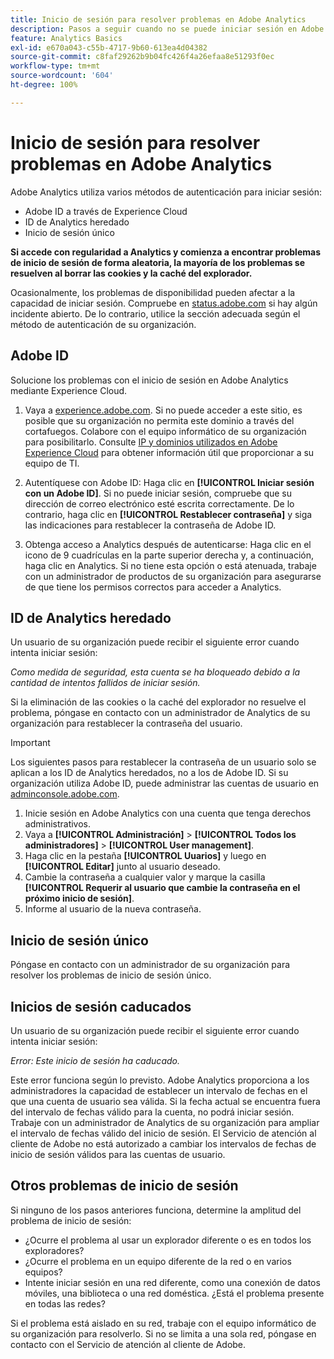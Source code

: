```yaml
---
title: Inicio de sesión para resolver problemas en Adobe Analytics
description: Pasos a seguir cuando no se puede iniciar sesión en Adobe Analytics.
feature: Analytics Basics
exl-id: e670a043-c55b-4717-9b60-613ea4d04382
source-git-commit: c8faf29262b9b04fc426f4a26efaa8e51293f0ec
workflow-type: tm+mt
source-wordcount: '604'
ht-degree: 100%

---
```


# Inicio de sesión para resolver problemas en Adobe Analytics

Adobe Analytics utiliza varios métodos de autenticación para iniciar sesión:

* Adobe ID a través de Experience Cloud
* ID de Analytics heredado
* Inicio de sesión único

**Si accede con regularidad a Analytics y comienza a encontrar problemas de inicio de sesión de forma aleatoria, la mayoría de los problemas se resuelven al borrar las cookies y la caché del explorador.**

Ocasionalmente, los problemas de disponibilidad pueden afectar a la capacidad de iniciar sesión. Compruebe en [status.adobe.com](https://status.adobe.com) si hay algún incidente abierto. De lo contrario, utilice la sección adecuada según el método de autenticación de su organización.

## Adobe ID

Solucione los problemas con el inicio de sesión en Adobe Analytics mediante Experience Cloud.

1. Vaya a [experience.adobe.com](https://experience.adobe.com). Si no puede acceder a este sitio, es posible que su organización no permita este dominio a través del cortafuegos. Colabore con el equipo informático de su organización para posibilitarlo. Consulte [IP y dominios utilizados en Adobe Experience Cloud](https://helpx.adobe.com/es/analytics/kb/adobe-ip-addresses.html) para obtener información útil que proporcionar a su equipo de TI.

2. Autentíquese con Adobe ID: Haga clic en **[!UICONTROL Iniciar sesión con un Adobe ID]**. Si no puede iniciar sesión, compruebe que su dirección de correo electrónico esté escrita correctamente. De lo contrario, haga clic en **[!UICONTROL Restablecer contraseña]** y siga las indicaciones para restablecer la contraseña de Adobe ID.

3. Obtenga acceso a Analytics después de autenticarse: Haga clic en el icono de 9 cuadrículas en la parte superior derecha y, a continuación, haga clic en Analytics. Si no tiene esta opción o está atenuada, trabaje con un administrador de productos de su organización para asegurarse de que tiene los permisos correctos para acceder a Analytics.

## ID de Analytics heredado

Un usuario de su organización puede recibir el siguiente error cuando intenta iniciar sesión:

*Como medida de seguridad, esta cuenta se ha bloqueado debido a la cantidad de intentos fallidos de iniciar sesión.*

Si la eliminación de las cookies o la caché del explorador no resuelve el problema, póngase en contacto con un administrador de Analytics de su organización para restablecer la contraseña del usuario.

>[!IMPORTANT]
>
>Los siguientes pasos para restablecer la contraseña de un usuario solo se aplican a los ID de Analytics heredados, no a los de Adobe ID. Si su organización utiliza Adobe ID, puede administrar las cuentas de usuario en [adminconsole.adobe.com](https://adminconsole.adobe.com).

1. Inicie sesión en Adobe Analytics con una cuenta que tenga derechos administrativos.
2. Vaya a **[!UICONTROL Administración]** > **[!UICONTROL Todos los administradores]** > **[!UICONTROL User management]**.
3. Haga clic en la pestaña **[!UICONTROL Uuarios]** y luego en **[!UICONTROL Editar]** junto al usuario deseado.
4. Cambie la contraseña a cualquier valor y marque la casilla **[!UICONTROL Requerir al usuario que cambie la contraseña en el próximo inicio de sesión]**.
5. Informe al usuario de la nueva contraseña.

## Inicio de sesión único

Póngase en contacto con un administrador de su organización para resolver los problemas de inicio de sesión único.

## Inicios de sesión caducados

Un usuario de su organización puede recibir el siguiente error cuando intenta iniciar sesión:

*Error: Este inicio de sesión ha caducado.*

Este error funciona según lo previsto. Adobe Analytics proporciona a los administradores la capacidad de establecer un intervalo de fechas en el que una cuenta de usuario sea válida. Si la fecha actual se encuentra fuera del intervalo de fechas válido para la cuenta, no podrá iniciar sesión. Trabaje con un administrador de Analytics de su organización para ampliar el intervalo de fechas válido del inicio de sesión. El Servicio de atención al cliente de Adobe no está autorizado a cambiar los intervalos de fechas de inicio de sesión válidos para las cuentas de usuario.

## Otros problemas de inicio de sesión

Si ninguno de los pasos anteriores funciona, determine la amplitud del problema de inicio de sesión:

* ¿Ocurre el problema al usar un explorador diferente o es en todos los exploradores?
* ¿Ocurre el problema en un equipo diferente de la red o en varios equipos?
* Intente iniciar sesión en una red diferente, como una conexión de datos móviles, una biblioteca o una red doméstica. ¿Está el problema presente en todas las redes?

Si el problema está aislado en su red, trabaje con el equipo informático de su organización para resolverlo. Si no se limita a una sola red, póngase en contacto con el Servicio de atención al cliente de Adobe.
